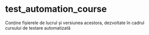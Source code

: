 # test_automation_course
Conține fișierele de lucrul și versiunea acestora, dezvoltate în cadrul cursului de testare automatizată 
